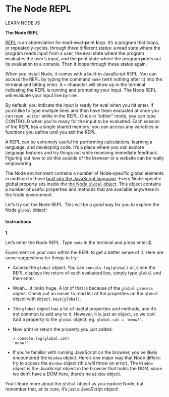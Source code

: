 # The Node REPL

LEARN NODE.JS

**The Node REPL**

[REPL](https://en.wikipedia.org/wiki/Read%E2%80%93eval%E2%80%93print_loop) is an abbreviation for **r**ead–**e**val–**p**rint **l**oop. It’s a program that **l**oops, or repeatedly cycles, through three different states: a **r**ead state where the program **r**eads input from a user, the **e**val state where the program **e**valuates the user’s input, and the **p**rint state where the program **p**rints out its evaluation to a console. Then it **l**oops through these states again.

When you install Node, it comes with a built-in JavaScript REPL. You can access the REPL by typing the command `node` \(with nothing after it\) into the terminal and hitting enter. A `>` character will show up in the terminal indicating the REPL is running and prompting your input. The Node REPL will evaluate your input line by line.

By default, you indicate the input is ready for eval when you hit enter. If you’d like to type multiple lines and then have them evaluated at once you can type `.editor` while in the REPL. Once in “editor” mode, you can type CONTROLD when you’re ready for the input to be evaluated. Each session of the REPL has a single shared memory; you can access any variables or functions you define until you exit the REPL.

A REPL can be extremely useful for performing calculations, learning a language, and developing code. It’s a place where you can explore language features and try things out while receiving immediate feedback. Figuring out how to do this outside of the browser or a website can be really empowering.

The Node environment contains a number of Node-specific global elements in addition to those [built into the JavaScript language](https://developer.mozilla.org/en-US/docs/Web/JavaScript/Reference/Global_Objects). Every Node-specific global property sits inside the [the Node `global` object](https://nodejs.org/api/globals.html). This object contains a number of useful properties and methods that are available anywhere in the Node environment.

Let’s try out the Node REPL. This will be a good way for you to explore the Node `global` object!

#### Instructions

**1.**

Let’s enter the Node REPL. Type `node` in the terminal and press enter.**2.**

Experiment on your own within the REPL to get a better sense of it. Here are some suggestions for things to try:

* Access the `global` object. You can `console.log(global)` or, since the REPL displays the return of each evaluated line, simply type `global` and then enter.
* Woah… it looks huge. A lot of that is because of the `global.process` object. Check out an easier to read list of the properties on the `global` object with `Object.keys(global)`.
* The `global` object has a lot of useful properties and methods, and it’s not common to add any to it. However, it is just an object, so we can! Add a property to the `global` object, eg. `global.cat = 'meow!'`.
* Now print or return the property you just added:

  ```text
  > console.log(global.cat)
  'meow!'
  ```

* If you’re familiar with running JavaScript on the browser, you’ve likely encountered the `Window` object. Here’s one major way that Node differs: try to access the `Window` object \(this will throw an error\). The `Window` object is the JavaScript object in the browser that holds the DOM, since we don’t have a DOM here, there’s no `Window` object.

You’ll learn more about the `global` object as you explore Node, but remember that, at its core, it’s just a JavaScript object!

